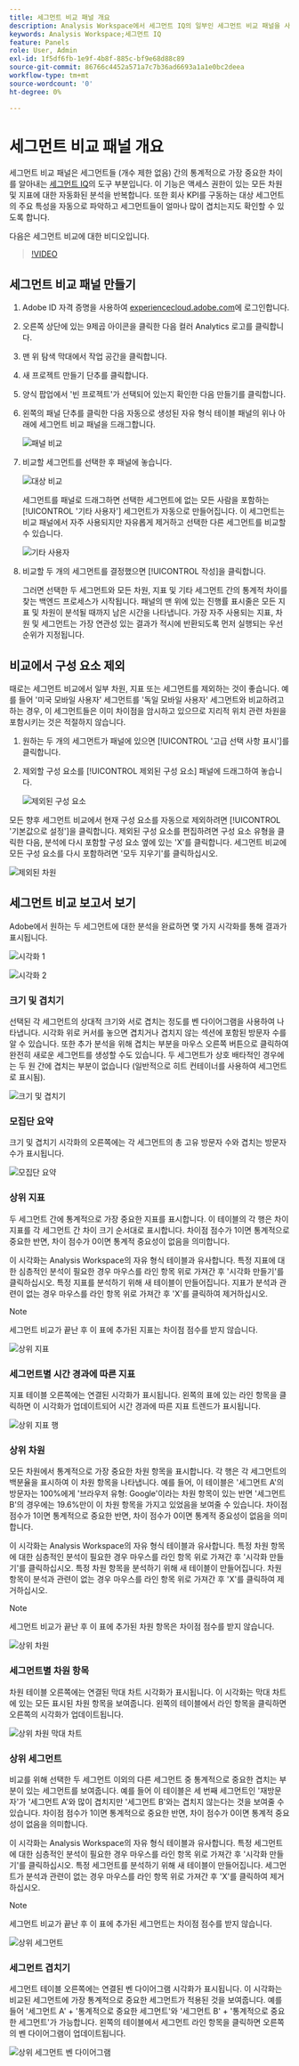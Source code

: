 ```yaml
---
title: 세그먼트 비교 패널 개요
description: Analysis Workspace에서 세그먼트 IQ의 일부인 세그먼트 비교 패널을 사용하는 방법을 알아봅니다.
keywords: Analysis Workspace;세그먼트 IQ
feature: Panels
role: User, Admin
exl-id: 1f5df6fb-1e9f-4b8f-885c-bf9e68d88c89
source-git-commit: 86766c4452a571a7c7b36ad6693a1a1e0bc2deea
workflow-type: tm+mt
source-wordcount: '0'
ht-degree: 0%

---
```


# 세그먼트 비교 패널 개요

세그먼트 비교 패널은 세그먼트들 (개수 제한 없음) 간의 통계적으로 가장 중요한 차이를 알아내는 [세그먼트 IQ](../../segment-iq.md)의 도구 부분입니다. 이 기능은 액세스 권한이 있는 모든 차원 및 지표에 대한 자동화된 분석을 반복합니다. 또한 회사 KPI를 구동하는 대상 세그먼트의 주요 특성을 자동으로 파악하고 세그먼트들이 얼마나 많이 겹치는지도 확인할 수 있도록 합니다.

다음은 세그먼트 비교에 대한 비디오입니다.

>[!VIDEO](https://video.tv.adobe.com/v/23976/?quality=12)

## 세그먼트 비교 패널 만들기

1. Adobe ID 자격 증명을 사용하여 [experiencecloud.adobe.com](https://experiencecloud.adobe.com)에 로그인합니다.
1. 오른쪽 상단에 있는 9제곱 아이콘을 클릭한 다음 컬러 Analytics 로고를 클릭합니다.
1. 맨 위 탐색 막대에서 작업 공간을 클릭합니다.
1. 새 프로젝트 만들기 단추를 클릭합니다.
1. 양식 팝업에서 &#39;빈 프로젝트&#39;가 선택되어 있는지 확인한 다음 만들기를 클릭합니다.
1. 왼쪽의 패널 단추를 클릭한 다음 자동으로 생성된 자유 형식 테이블 패널의 위나 아래에 세그먼트 비교 패널을 드래그합니다.

   ![패널 비교](assets/seg-compare-panel.png)

1. 비교할 세그먼트를 선택한 후 패널에 놓습니다.

   ![대상 비교](assets/compare-audiences.png)

   세그먼트를 패널로 드래그하면 선택한 세그먼트에 없는 모든 사람을 포함하는 [!UICONTROL &#39;기타 사용자&#39;] 세그먼트가 자동으로 만들어집니다. 이 세그먼트는 비교 패널에서 자주 사용되지만 자유롭게 제거하고 선택한 다른 세그먼트를 비교할 수 있습니다.

   ![기타 사용자](assets/everyone-else.png)

1. 비교할 두 개의 세그먼트를 결정했으면 [!UICONTROL 작성]을 클릭합니다.

   그러면 선택한 두 세그먼트와 모든 차원, 지표 및 기타 세그먼트 간의 통계적 차이를 찾는 백엔드 프로세스가 시작됩니다. 패널의 맨 위에 있는 진행률 표시줄은 모든 지표 및 차원이 분석될 때까지 남은 시간을 나타냅니다. 가장 자주 사용되는 지표, 차원 및 세그먼트는 가장 연관성 있는 결과가 적시에 반환되도록 먼저 실행되는 우선순위가 지정됩니다.

## 비교에서 구성 요소 제외

때로는 세그먼트 비교에서 일부 차원, 지표 또는 세그먼트를 제외하는 것이 좋습니다. 예를 들어 &#39;미국 모바일 사용자&#39; 세그먼트를 &#39;독일 모바일 사용자&#39; 세그먼트와 비교하려고 하는 경우, 이 세그먼트들은 이미 차이점을 암시하고 있으므로 지리적 위치 관련 차원을 포함시키는 것은 적절하지 않습니다.

1. 원하는 두 개의 세그먼트가 패널에 있으면 [!UICONTROL &#39;고급 선택 사항 표시&#39;]를 클릭합니다.
1. 제외할 구성 요소를 [!UICONTROL 제외된 구성 요소] 패널에 드래그하여 놓습니다.

   ![제외된 구성 요소](assets/excluded-components.png)

모든 향후 세그먼트 비교에서 현재 구성 요소를 자동으로 제외하려면 [!UICONTROL &#39;기본값으로 설정&#39;]을 클릭합니다. 제외된 구성 요소를 편집하려면 구성 요소 유형을 클릭한 다음, 분석에 다시 포함할 구성 요소 옆에 있는 &#39;X&#39;를 클릭합니다. 세그먼트 비교에 모든 구성 요소를 다시 포함하려면 &#39;모두 지우기&#39;를 클릭하십시오.

![제외된 차원](assets/excluded-dimensions.png)

## 세그먼트 비교 보고서 보기

Adobe에서 원하는 두 세그먼트에 대한 분석을 완료하면 몇 가지 시각화를 통해 결과가 표시됩니다.

![시각화 1](assets/new-viz.png)

![시각화 2](assets/new-viz2.png)

### 크기 및 겹치기

선택된 각 세그먼트의 상대적 크기와 서로 겹치는 정도를 벤 다이어그램을 사용하여 나타냅니다. 시각화 위로 커서를 놓으면 겹치거나 겹치지 않는 섹션에 포함된 방문자 수를 알 수 있습니다. 또한 추가 분석을 위해 겹치는 부분을 마우스 오른쪽 버튼으로 클릭하여 완전히 새로운 세그먼트를 생성할 수도 있습니다. 두 세그먼트가 상호 배타적인 경우에는 두 원 간에 겹치는 부분이 없습니다 (일반적으로 히트 컨테이너를 사용하여 세그먼트로 표시됨).

![크기 및 겹치기](assets/size-overlap.png)

### 모집단 요약

크기 및 겹치기 시각화의 오른쪽에는 각 세그먼트의 총 고유 방문자 수와 겹치는 방문자 수가 표시됩니다.

![모집단 요약](assets/population_summaries.png)

### 상위 지표

두 세그먼트 간에 통계적으로 가장 중요한 지표를 표시합니다. 이 테이블의 각 행은 차이 지표를 각 세그먼트 간 차이 크기 순서대로 표시합니다. 차이점 점수가 1이면 통계적으로 중요한 반면, 차이 점수가 0이면 통계적 중요성이 없음을 의미합니다.

이 시각화는 Analysis Workspace의 자유 형식 테이블과 유사합니다. 특정 지표에 대한 심층적인 분석이 필요한 경우 마우스를 라인 항목 위로 가져간 후 &#39;시각화 만들기&#39;를 클릭하십시오. 특정 지표를 분석하기 위해 새 테이블이 만들어집니다. 지표가 분석과 관련이 없는 경우 마우스를 라인 항목 위로 가져간 후 &#39;X&#39;를 클릭하여 제거하십시오.

>[!NOTE]
>
>세그먼트 비교가 끝난 후 이 표에 추가된 지표는 차이점 점수를 받지 않습니다.

![상위 지표](assets/top-metrics.png)

### 세그먼트별 시간 경과에 따른 지표

지표 테이블 오른쪽에는 연결된 시각화가 표시됩니다. 왼쪽의 표에 있는 라인 항목을 클릭하면 이 시각화가 업데이트되어 시간 경과에 따른 지표 트렌드가 표시됩니다.

![상위 지표 행](assets/linked-viz.png)

### 상위 차원

모든 차원에서 통계적으로 가장 중요한 차원 항목을 표시합니다. 각 행은 각 세그먼트의 백분율을 표시하여 이 차원 항목을 나타냅니다. 예를 들어, 이 테이블은 &#39;세그먼트 A&#39;의 방문자는 100%에게 &#39;브라우저 유형: Google&#39;이라는 차원 항목이 있는 반면 &#39;세그먼트 B&#39;의 경우에는 19.6%만이 이 차원 항목을 가지고 있었음을 보여줄 수 있습니다. 차이점 점수가 1이면 통계적으로 중요한 반면, 차이 점수가 0이면 통계적 중요성이 없음을 의미합니다.

이 시각화는 Analysis Workspace의 자유 형식 테이블과 유사합니다. 특정 차원 항목에 대한 심층적인 분석이 필요한 경우 마우스를 라인 항목 위로 가져간 후 &#39;시각화 만들기&#39;를 클릭하십시오. 특정 차원 항목을 분석하기 위해 새 테이블이 만들어집니다. 차원 항목이 분석과 관련이 없는 경우 마우스를 라인 항목 위로 가져간 후 &#39;X&#39;를 클릭하여 제거하십시오.

>[!NOTE]
>
>세그먼트 비교가 끝난 후 이 표에 추가된 차원 항목은 차이점 점수를 받지 않습니다.

![상위 차원](assets/top-dimension-item1.png)

### 세그먼트별 차원 항목

차원 테이블 오른쪽에는 연결된 막대 차트 시각화가 표시됩니다. 이 시각화는 막대 차트에 있는 모든 표시된 차원 항목을 보여줍니다. 왼쪽의 테이블에서 라인 항목을 클릭하면 오른쪽의 시각화가 업데이트됩니다.

![상위 차원 막대 차트](assets/top-dimension-item.png)

### 상위 세그먼트

비교를 위해 선택한 두 세그먼트 이외의 다른 세그먼트 중 통계적으로 중요한 겹치는 부분이 있는 세그먼트를 보여줍니다. 예를 들어 이 테이블은 세 번째 세그먼트인 &#39;재방문자&#39;가 &#39;세그먼트 A&#39;와 많이 겹치지만 &#39;세그먼트 B&#39;와는 겹치지 않는다는 것을 보여줄 수 있습니다. 차이점 점수가 1이면 통계적으로 중요한 반면, 차이 점수가 0이면 통계적 중요성이 없음을 의미합니다.

이 시각화는 Analysis Workspace의 자유 형식 테이블과 유사합니다. 특정 세그먼트에 대한 심층적인 분석이 필요한 경우 마우스를 라인 항목 위로 가져간 후 &#39;시각화 만들기&#39;를 클릭하십시오. 특정 세그먼트를 분석하기 위해 새 테이블이 만들어집니다. 세그먼트가 분석과 관련이 없는 경우 마우스를 라인 항목 위로 가져간 후 &#39;X&#39;를 클릭하여 제거하십시오.

>[!NOTE]
>
>세그먼트 비교가 끝난 후 이 표에 추가된 세그먼트는 차이점 점수를 받지 않습니다.

![상위 세그먼트](assets/top-segments.png)

### 세그먼트 겹치기

세그먼트 테이블 오른쪽에는 연결된 벤 다이어그램 시각화가 표시됩니다. 이 시각화는 비교된 세그먼트에 가장 통계적으로 중요한 세그먼트가 적용된 것을 보여줍니다. 예를 들어 &#39;세그먼트 A&#39; + &#39;통계적으로 중요한 세그먼트&#39;와 &#39;세그먼트 B&#39; + &#39;통계적으로 중요한 세그먼트&#39;가 가능합니다. 왼쪽의 테이블에서 세그먼트 라인 항목을 클릭하면 오른쪽의 벤 다이어그램이 업데이트됩니다.

![상위 세그먼트 벤 다이어그램](assets/segment-overlap.png)

